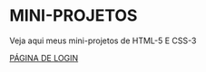 # MINI-PROJETOS

Veja aqui meus mini-projetos de HTML-5 E CSS-3

<a href="https://cleudojunior.github.io/mini-projetos/Página-de-login/index.html"> PÁGINA DE LOGIN </a>